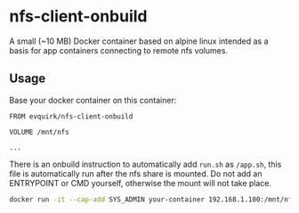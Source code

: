 # nfs-client-onbuild

A small (~10 MB) Docker container based on alpine linux intended as a basis
for app containers connecting to remote nfs volumes.

## Usage

Base your docker container on this container:

```
FROM evquirk/nfs-client-onbuild

VOLUME /mnt/nfs

...
```

There is an onbuild instruction to automatically add `run.sh` as `/app.sh`, this file
is automatically run after the nfs share is mounted. Do not add an
ENTRYPOINT or CMD yourself, otherwise the mount will not take place.

```bash
docker run -it --cap-add SYS_ADMIN your-container 192.168.1.100:/mnt/nfs /mnt/nfs
```
